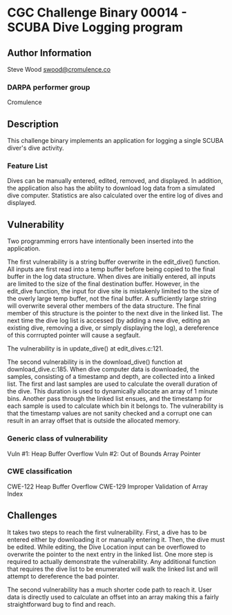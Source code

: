 # CGC Challenge Binary 00014 - SCUBA Dive Logging program

## Author Information

Steve Wood <swood@cromulence.co>

### DARPA performer group
Cromulence

## Description

This challenge binary implements an application for logging a single SCUBA diver's dive activity.  

### Feature List

Dives can be manually entered, edited, removed, and displayed.  In addition, the application also has the ability to download log data from a simulated dive computer.  Statistics are also calculated over the entire log of dives and displayed.


## Vulnerability
Two programming errors have intentionally been inserted into the application.

The first vulnerability is a string buffer overwrite in the edit_dive() function.  All inputs are first read into a temp buffer before being copied to the final buffer in the log data structure.  When dives are initially entered, all inputs are limited to the size of the final destination buffer.  However, in the edit_dive function, the input for dive site is mistakenly limited to the size of the overly large temp buffer, not the final buffer.  A sufficiently large string will overwrite several other members of the data structure.  The final member of this structure is the pointer to the next dive in the linked list.  The next time the dive log list is accessed (by adding a new dive, editing an existing dive, removing a dive, or simply displaying the log), a dereference of this corrrupted pointer will cause a segfault.   

The vulnerability is in update_dive() at edit_dives.c:121.  

The second vulnerability is in the download_dive() function at download_dive.c:185.  When dive computer data is downloaded, the samples, consisting of a timestamp and depth, are collected into a linked list.  The first and last samples are used to calculate the overall duration of the dive.  This duration is used to dynamically allocate an array of 1 minute bins.  Another pass through the linked list ensues, and the timestamp for each sample is used to calculate which bin it belongs to.  The vulnerability is that the timestamp values are not sanity checked and a corrupt one can result in an array offset that is outside the allocated memory.  

### Generic class of vulnerability
Vuln #1: Heap Buffer Overflow
Vuln #2: Out of Bounds Array Pointer

### CWE classification
CWE-122 Heap Buffer Overflow
CWE-129 Improper Validation of Array Index

## Challenges

It takes two steps to reach the first vulnerability.  First, a dive has to be entered either by downloading it or manually entering it.  Then, the dive must be edited.  While editing, the Dive Location input can be overflowed to overwrite the pointer to the next entry in the linked list.  One more step is required to actually demonstrate the vulnerability.  Any additional function that requires the dive list to be enumerated will walk the linked list and will attempt to dereference the bad pointer.

The second vulnerability has a much shorter code path to reach it.  User data is directly used to calculate an offset into an array making this a fairly straightforward bug to find and reach.




